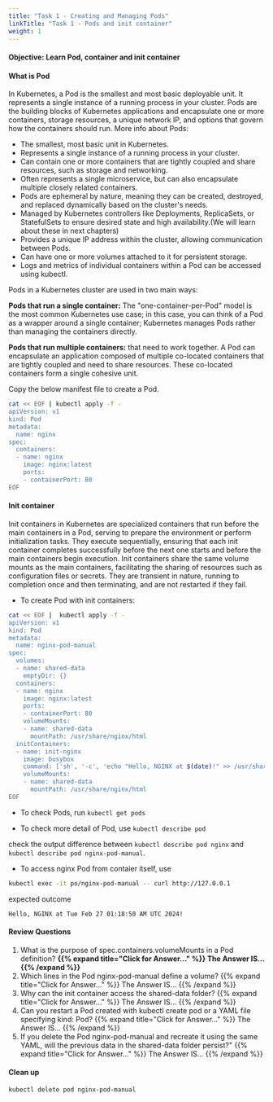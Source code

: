 ```yaml
---
title: "Task 1 - Creating and Managing Pods"
linkTitle: "Task 1 - Pods and init container"
weight: 1
---
```


#### Objective: Learn Pod, container and init container


#### What is Pod

In Kubernetes, a Pod is the smallest and most basic deployable unit. It represents a single instance of a running process in your cluster. Pods are the building blocks of Kubernetes applications and encapsulate one or more containers, storage resources, a unique network IP, and options that govern how the containers should run. More info about Pods:

- The smallest, most basic unit in Kubernetes.
- Represents a single instance of a running process in your cluster.
- Can contain one or more containers that are tightly coupled and share resources, such as storage and networking.
- Often represents a single microservice, but can also encapsulate multiple closely related containers.
- Pods are ephemeral by nature, meaning they can be created, destroyed, and replaced dynamically based on the cluster's needs.
- Managed by Kubernetes controllers like Deployments, ReplicaSets, or StatefulSets to ensure desired state and high availability.(We will learn about these in next chapters)
- Provides a unique IP address within the cluster, allowing communication between Pods.
- Can have one or more volumes attached to it for persistent storage.
- Logs and metrics of individual containers within a Pod can be accessed using kubectl.

Pods in a Kubernetes cluster are used in two main ways:

**Pods that run a single container:** The "one-container-per-Pod" model is the most common Kubernetes use case; in this case, you can think of a Pod as a wrapper around a single container; Kubernetes manages Pods rather than managing the containers directly.

**Pods that run multiple containers:** that need to work together. A Pod can encapsulate an application composed of multiple co-located containers that are tightly coupled and need to share resources. These co-located containers form a single cohesive unit.

Copy the below manifest file to create a Pod.

```bash
cat << EOF | kubectl apply -f -
apiVersion: v1
kind: Pod
metadata:
  name: nginx
spec:
  containers:
  - name: nginx
    image: nginx:latest
    ports:
    - containerPort: 80
EOF
```

#### Init container

Init containers in Kubernetes are specialized containers that run before the main containers in a Pod, serving to prepare the environment or perform initialization tasks. They execute sequentially, ensuring that each init container completes successfully before the next one starts and before the main containers begin execution. Init containers share the same volume mounts as the main containers, facilitating the sharing of resources such as configuration files or secrets. They are transient in nature, running to completion once and then terminating, and are not restarted if they fail.

- To create Pod with init containers:

```bash
cat << EOF |  kubectl apply -f -
apiVersion: v1
kind: Pod
metadata:
  name: nginx-pod-manual
spec:
  volumes:
  - name: shared-data
    emptyDir: {}
  containers:
  - name: nginx
    image: nginx:latest
    ports:
    - containerPort: 80
    volumeMounts:
    - name: shared-data
      mountPath: /usr/share/nginx/html
  initContainers:
  - name: init-nginx
    image: busybox
    command: ['sh', '-c', 'echo "Hello, NGINX at $(date)!" >> /usr/share/nginx/html/index.html']
    volumeMounts:
    - name: shared-data
      mountPath: /usr/share/nginx/html
EOF
```

- To check Pods, run `kubectl get pods`

- To check more detail of Pod, use `kubectl describe pod`

check the output difference between `kubectl describe pod nginx` and `kubectl describe pod nginx-pod-manual`.

- To access nginx Pod from contaier itself, use 
```bash
kubectl exec -it po/nginx-pod-manual -- curl http://127.0.0.1
```
expected outcome
```
Hello, NGINX at Tue Feb 27 01:18:50 AM UTC 2024!
```

#### Review Questions 

1. What is the purpose of spec.containers.volumeMounts in a Pod definition?
**{{% expand title="Click for Answer..." %}}
    The Answer IS...
{{% /expand %}}**
2. Which lines in the Pod nginx-pod-manual define a volume?
{{% expand title="Click for Answer..." %}}
    The Answer IS...
{{% /expand %}}
3. Why can the init container access the shared-data folder?
{{% expand title="Click for Answer..." %}}
    The Answer IS...
{{% /expand %}}
4. Can you restart a Pod created with kubectl create pod or a YAML file specifying kind: Pod?
{{% expand title="Click for Answer..." %}}
    The Answer IS...
{{% /expand %}}
5. If you delete the Pod nginx-pod-manual and recreate it using the same YAML, will the previous data in the shared-data folder persist?"
{{% expand title="Click for Answer..." %}}
    The Answer IS...
{{% /expand %}}
#### Clean up

```bash
kubectl delete pod nginx-pod-manual
```
